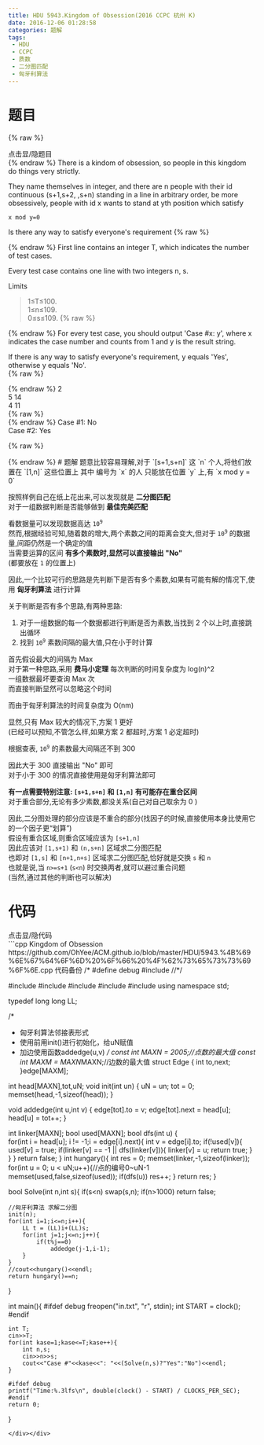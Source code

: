 ```yaml
---
title: HDU 5943.Kingdom of Obsession(2016 CCPC 杭州 K)
date: 2016-12-06 01:28:58
categories: 题解
tags: 
 - HDU
 - CCPC
 - 质数
 - 二分图匹配
 - 匈牙利算法
---
```

# 题目
{% raw %}
<div><div class="fold_hider"><div class="close hider_title">点击显/隐题目</div></div><div class="fold">
    <div class="oj">   
        <div class="part" title="Description">
{% endraw %}
There is a kindom of obsession, so people in this kingdom do things very strictly.  
  
They name themselves in integer, and there are n people with their id continuous (s+1,s+2, ,s+n) standing in a line in arbitrary order, be more obsessively, people with id x wants to stand at yth position which satisfy  
  
`x mod y=0`  
  
Is there any way to satisfy everyone's requirement
{% raw %}
        </div>
        <div class="part" title="Input">
{% endraw %}
First line contains an integer T, which indicates the number of test cases.  
  
Every test case contains one line with two integers n, s.  
  
Limits  
> 1≤T≤100.  
> 1≤n≤109.  
> 0≤s≤109.
{% raw %}
        </div>
        <div class="part" title="Output">
{% endraw %}
For every test case, you should output 'Case #x: y', where x indicates the case number and counts from 1 and y is the result string.  
  
If there is any way to satisfy everyone's requirement, y equals 'Yes', otherwise y equals 'No'.    
{% raw %}
        </div>
        <div class="samp">
            <div class="clear"></div>
            <div class="input part" title="Sample Input">
{% endraw %}
2  
5 14  
4 11  
{% raw %}
            </div>
            <div class="output part" title="Sample Output">
{% endraw %}
Case #1: No  
Case #2: Yes  

{% raw %}
            </div>
            <div class="clear"></div>
        </div>
    </div>
</div></div>
{% endraw %}
<!--more-->
# 题解
题意比较容易理解,对于 `[s+1,s+n]` 这 `n` 个人,将他们放置在 `[1,n]` 这些位置上  
其中 编号为 `x` 的人 只能放在位置 `y` 上,有 `x mod y = 0`  

按照样例自己在纸上花出来,可以发现就是 **二分图匹配**  
对于一组数据判断是否能够做到 **最佳完美匹配**  

看数据量可以发现数据高达 <code>10<sup>9</sup></code>  
然而,根据经验可知,随着数的增大,两个素数之间的距离会变大,但对于 <code>10<sup>9</sup></code> 的数据量,间距仍然是一个确定的值  
当需要运算的区间 **有多个素数时,显然可以直接输出 "No"**  
(都要放在 `1` 的位置上)  

因此,一个比较可行的思路是先判断下是否有多个素数,如果有可能有解的情况下,使用 **匈牙利算法** 进行计算  

关于判断是否有多个思路,有两种思路:
 1. 对于一组数据的每一个数据都进行判断是否为素数,当找到 2 个以上时,直接跳出循环  
 2. 找到 <code>10<sup>9</sup></code> 素数间隔的最大值,只在小于时计算  

首先假设最大的间隔为 Max  
对于第一种思路,采用 **费马小定理** 每次判断的时间复杂度为 log(n)^2  
一组数据最坏要查询 Max 次  
而直接判断显然可以忽略这个时间  

而由于匈牙利算法的时间复杂度为 O(nm)  

显然,只有 Max 较大的情况下,方案 1 更好  
(已经可以预知,不管怎么样,如果方案 2 都超时,方案 1 必定超时)  

根据查表, <code>10<sup>9</sup></code> 的素数最大间隔还不到 300  

因此大于 300 直接输出 "No" 即可  
对于小于 300 的情况直接使用是匈牙利算法即可  

**有一点需要特别注意: `[s+1,s+n]` 和 `[1,n]` 有可能存在重合区间**  
对于重合部分,无论有多少素数,都没关系(自己对自己取余为 0 )  

因此,二分图处理的部分应该是不重合的部分(找因子的时候,直接使用本身比使用它的一个因子更“划算”)  
假设有重合区域,则重合区域应该为 `[s+1,n]`  
因此应该对 `[1,s+1)` 和 `(n,s+n]` 区域求二分图匹配  
也即对 `[1,s]` 和 `[n+1,n+s]` 区域求二分图匹配,恰好就是交换 `s` 和 `n`  
也就是说,当 `n>=s+1` (`s<n`) 时交换两者,就可以避过重合问题  
(当然,通过其他的判断也可以解决)  
  

# 代码
<div><div class="fold_hider"><div class="close hider_title">点击显/隐代码</div></div><div class="fold">```cpp Kingdom of Obsession https://github.com/OhYee/ACM.github.io/blob/master/HDU/5943.%4B%69%6E%67%64%6F%6D%20%6F%66%20%4F%62%73%65%73%73%69%6F%6E.cpp 代码备份
/*
#define debug
#include <ctime>
//*/

#include <cstdio>
#include <iostream>
#include <cstring>
#include <cmath>
#include <cstdlib>
using namespace std;

typedef long long LL;

/*  
* 匈牙利算法邻接表形式  
* 使用前用init()进行初始化，给uN赋值
* 加边使用函数addedge(u,v) 
*/ 
const int MAXN = 2005;//点数的最大值 
const int MAXM = MAXN*MAXN;//边数的最大值 
struct Edge {
    int to,next; 
}edge[MAXM]; 

int head[MAXN],tot,uN; 
void init(int un) {
    uN = un;
    tot = 0;     
    memset(head,-1,sizeof(head)); 
} 

void addedge(int u,int v) {
    edge[tot].to = v; 
    edge[tot].next = head[u];     
    head[u] = tot++; 
} 

int linker[MAXN]; 
bool used[MAXN]; 
bool dfs(int u) {     
    for(int i = head[u]; i != -1;i = edge[i].next){
        int v = edge[i].to;
        if(!used[v]){
            used[v] = true;
            if(linker[v] == -1 || dfs(linker[v])){
                linker[v] = u;
                return true;
            }
        }
    }
    return false;
}
int hungary(){
    int res = 0;
    memset(linker,-1,sizeof(linker));
    for(int u = 0; u < uN;u++){//点的编号0~uN-1
        memset(used,false,sizeof(used));
        if(dfs(u))
            res++;
    }
    return res;
} 

bool Solve(int n,int s){
    if(s<n) swap(s,n);
    if(n>1000) return false; 

    //匈牙利算法 求解二分图
    init(n);
    for(int i=1;i<=n;i++){
        LL t = (LL)i+(LL)s;
        for(int j=1;j<=n;j++){
            if(t%j==0)
                addedge(j-1,i-1);
        }
    }
    //cout<<hungary()<<endl;
    return hungary()==n;
}

int main(){
    #ifdef debug
    freopen("in.txt", "r", stdin);
    int START = clock();
    #endif

    int T;
    cin>>T;
    for(int kase=1;kase<=T;kase++){
        int n,s;
        cin>>n>>s;
        cout<<"Case #"<<kase<<": "<<(Solve(n,s)?"Yes":"No")<<endl;
    }

    #ifdef debug
    printf("Time:%.3lfs\n", double(clock() - START) / CLOCKS_PER_SEC);
    #endif
    return 0;
}
```
</div></div>